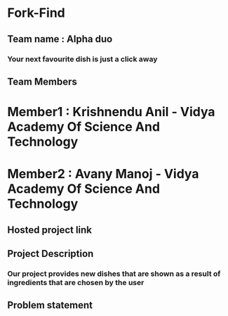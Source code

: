 # Fork-Find
## Team name : Alpha duo
### Your next favourite dish is just a click away
## Team Members
   # Member1 : Krishnendu Anil - Vidya Academy Of Science And Technology
   # Member2 : Avany Manoj - Vidya Academy Of Science And Technology
## Hosted project link

## Project Description 
  ### Our project provides new dishes that are shown as a result of ingredients that are chosen by the user
## Problem statement

